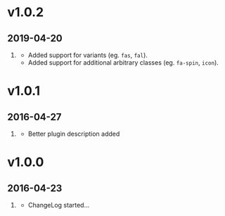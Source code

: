 # v1.0.2
## 2019-04-20

1. [](#improved)
    * Added support for variants (eg. `fas`, `fal`).
    * Added support for additional arbitrary classes (eg. `fa-spin`, `icon`).


# v1.0.1
## 2016-04-27

1. [](#improved)
    * Better plugin description added

# v1.0.0
## 2016-04-23

1. [](#new)
    * ChangeLog started...
